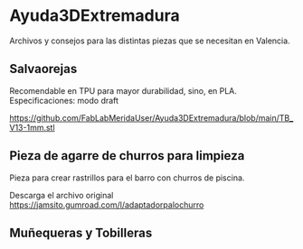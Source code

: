 # Ayuda3DExtremadura
Archivos y consejos para las distintas piezas que se necesitan en Valencia.

## Salvaorejas
Recomendable en TPU para mayor durabilidad, sino, en PLA. 
Especificaciones: modo draft

https://github.com/FabLabMeridaUser/Ayuda3DExtremadura/blob/main/TB_V13-1mm.stl 

## Pieza de agarre de churros para limpieza
Pieza para crear rastrillos para el barro con churros de piscina.

Descarga el archivo original
https://jamsito.gumroad.com/l/adaptadorpalochurro 

## Muñequeras y Tobilleras

